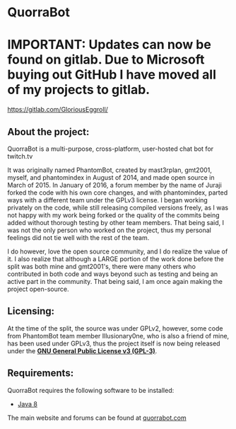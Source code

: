# QuorraBot

# IMPORTANT: Updates can now be found on gitlab. Due to Microsoft buying out GitHub I have moved all of my projects to gitlab. 
https://gitlab.com/GloriousEggroll/

## About the project:
QuorraBot is a multi-purpose, cross-platform, user-hosted chat bot for twitch.tv

It was originally named PhantomBot, created by mast3rplan, gmt2001, myself, and phantomindex in August of 2014, and made open source in March of 2015. In January of 2016, a forum member by the name of Juraji forked the code with his own core changes, and with phantomindex, parted ways with a different team under the GPLv3 license. I began working privately on the code, while still releasing compiled versions freely, as I was not happy with my work being forked or the quality of the commits being added without thorough testing by other team members. That being said, I was not the only person who worked on the project, thus my personal feelings did not tie well with the rest of the team.

I do however, love the open source community, and I do realize the value of it. I also realize that although a LARGE portion of the work done before the split was both mine and gmt2001's, there were many others who contributed in both code and ways beyond such as testing and being an active part in the community. That being said, I am once again making the project open-source.

## Licensing:

At the time of the split, the source was under GPLv2, however, some code from PhantomBot team member Illusionary0ne, who is also a friend of mine, has been used under GPLv3, thus the project itself is now being released under the [**GNU General Public License v3 (GPL-3)**](https://www.gnu.org/copyleft/gpl.html).

## Requirements:
QuorraBot requires the following software to be installed:

* [Java 8](https://www.java.com/en/download/)

The main website and forums can be found at [quorrabot.com](http://quorrabot.com/)
